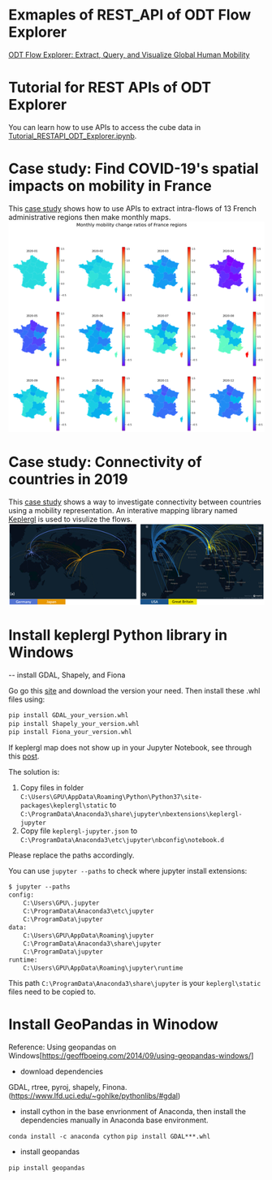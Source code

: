 # Exmaples of REST_API of ODT Flow Explorer

[ODT Flow Explorer: Extract, Query, and Visualize Global Human Mobility](http://gis.cas.sc.edu/GeoAnalytics/od.html)


# Tutorial for REST APIs of ODT Explorer
You can learn how to use APIs to access the cube data in [Tutorial_RESTAPI_ODT_Explorer.ipynb](https://github.com/gladcolor/GIBD_RESTAPI/blob/main/Tutorial_RESTAPI_ODT_Explorer.ipynb).


# Case study: Find COVID-19's spatial impacts on mobility in France
This [case study](https://github.com/gladcolor/GIBD_RESTAPI/blob/main/ODT_case_study_France.ipynb) shows how to use APIs to extract intra-flows of 13 French administrative regions then make monthly maps.
![](images/france.png)


# Case study: Connectivity of countries in 2019
This [case study](https://github.com/gladcolor/GIBD_RESTAPI/blob/main/ODT_case_study_country_connectivity.ipynb) shows a way to investigate connectivity between countries using a mobility representation. An interative mapping library named [Keplergl](www.kepler.gl) is used to visulize the flows.
![](images/countries.png)

# Install keplergl Python library in Windows

-- install GDAL, Shapely, and Fiona

Go go this [site](https://www.lfd.uci.edu/~gohlke/pythonlibs) and download the version your need. Then install these .whl files using:

```python
pip install GDAL_your_version.whl
pip install Shapely_your_version.whl
pip install Fiona_your_version.whl
```

If keplergl map does not show up in your Jupyter Notebook, see through this [post](https://www.gitmemory.com/issue/keplergl/kepler.gl/583/516724808).
 
The solution is:

1) Copy files in folder `C:\Users\GPU\AppData\Roaming\Python\Python37\site-packages\keplergl\static`  to `C:\ProgramData\Anaconda3\share\jupyter\nbextensions\keplergl-jupyter`
2) Copy file `keplergl-jupyter.json` to `C:\ProgramData\Anaconda3\etc\jupyter\nbconfig\notebook.d`

Please replace the paths accordingly.

You can use `jupyter --paths` to check where jupyter install extensions:

```
$ jupyter --paths
config:
    C:\Users\GPU\.jupyter
    C:\ProgramData\Anaconda3\etc\jupyter
    C:\ProgramData\jupyter
data:
    C:\Users\GPU\AppData\Roaming\jupyter
    C:\ProgramData\Anaconda3\share\jupyter
    C:\ProgramData\jupyter
runtime:
    C:\Users\GPU\AppData\Roaming\jupyter\runtime
```
This path `C:\ProgramData\Anaconda3\share\jupyter` is your `keplergl\static` files need to be copied to.


# Install GeoPandas in Winodow

Reference: Using geopandas on Windows[https://geoffboeing.com/2014/09/using-geopandas-windows/]

- download dependencies


 GDAL, rtree, pyroj, shapely, Finona. (https://www.lfd.uci.edu/~gohlke/pythonlibs/#gdal)
 
 
- install cython in the base envrionment of Anaconda, then install the dependencies manually in Anaconda base environment.

``` conda install -c anaconda cython ```
``` pip install GDAL***.whl ```

- install geopandas

```pip install geopandas```
